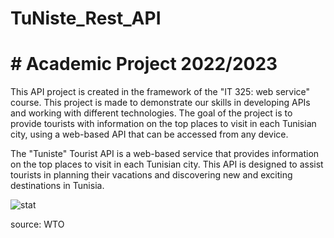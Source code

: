 # TuNiste_Rest_API
# # Academic Project 2022/2023


This API project is created in the framework of the "IT 325: web service" course.
This project is made to demonstrate our skills in developing APIs and working with different technologies. The goal of the project is to provide tourists with information on the top places to visit in each Tunisian city, using a web-based API that can be accessed from any device.

The "Tuniste" Tourist API is a web-based service that provides information on the top places to visit in each Tunisian city. This API is designed to assist tourists in planning their vacations and discovering new and exciting destinations in Tunisia.

![stat](https://user-images.githubusercontent.com/112795469/210492229-ecda4843-b9dc-4ac2-8dec-4920f3b079f7.png)

source: WTO
